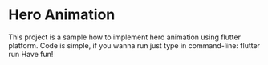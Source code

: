 # Hero Animation 
This project is a sample how to implement hero animation using flutter platform.
Code is simple, if you wanna run just type in command-line:
  flutter run
Have fun!
